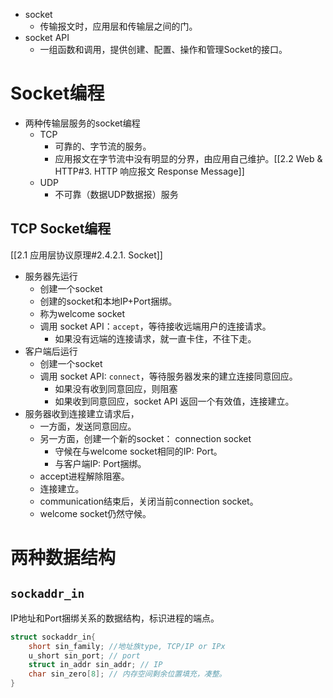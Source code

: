- socket
	- 传输报文时，应用层和传输层之间的门。
- socket API
	- 一组函数和调用，提供创建、配置、操作和管理Socket的接口。
# Socket编程
- 两种传输层服务的socket编程
	- TCP
		- 可靠的、字节流的服务。
		- 应用报文在字节流中没有明显的分界，由应用自己维护。[[2.2 Web & HTTP#3. HTTP 响应报文 Response Message]]
	- UDP
		- 不可靠（数据UDP数据报）服务
## TCP Socket编程
[[2.1 应用层协议原理#2.4.2.1. Socket]]
- 服务器先运行
	- 创建一个socket
	- 创建的socket和本地IP+Port捆绑。
	- 称为welcome socket
	- 调用 socket API：`accept`，等待接收远端用户的连接请求。
		- 如果没有远端的连接请求，就一直卡住，不往下走。
- 客户端后运行
	- 创建一个socket
	- 调用 socket API: `connect`，等待服务器发来的建立连接同意回应。
		- 如果没有收到同意回应，则阻塞
		- 如果收到同意回应，socket API 返回一个有效值，连接建立。
- 服务器收到连接建立请求后，
	- 一方面，发送同意回应。
	- 另一方面，创建一个新的socket： connection socket
		- 守候在与welcome socket相同的IP: Port。
		- 与客户端IP: Port捆绑。
	- accept进程解除阻塞。
	- 连接建立。
	- communication结束后，关闭当前connection socket。
	- welcome socket仍然守候。

# 两种数据结构
## `sockaddr_in`
 IP地址和Port捆绑关系的数据结构，标识进程的端点。
```C++
struct sockaddr_in{
	short sin_family; //地址族type, TCP/IP or IPx
	u_short sin_port; // port
	struct in_addr sin_addr; // IP
	char sin_zero[8]; // 内存空间剩余位置填充，凑整。
}
```